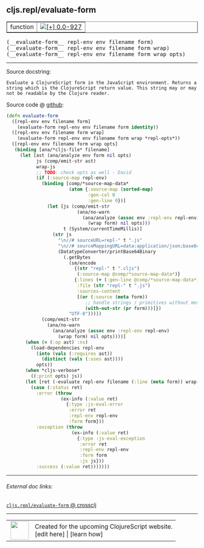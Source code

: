 ## cljs.repl/evaluate-form



 <table border="1">
<tr>
<td>function</td>
<td><a href="https://github.com/cljsinfo/cljs-api-docs/tree/0.0-927"><img valign="middle" alt="[+] 0.0-927" title="Added in 0.0-927" src="https://img.shields.io/badge/+-0.0--927-lightgrey.svg"></a> </td>
</tr>
</table>


 <samp>
(__evaluate-form__ repl-env env filename form)<br>
</samp>
 <samp>
(__evaluate-form__ repl-env env filename form wrap)<br>
</samp>
 <samp>
(__evaluate-form__ repl-env env filename form wrap opts)<br>
</samp>

---





Source docstring:

```
Evaluate a ClojureScript form in the JavaScript environment. Returns a
string which is the ClojureScript return value. This string may or may
not be readable by the Clojure reader.
```


Source code @ [github](https://github.com/clojure/clojurescript/blob/r3115/src/clj/cljs/repl.clj#L379-L444):

```clj
(defn evaluate-form
  ([repl-env env filename form]
    (evaluate-form repl-env env filename form identity))
  ([repl-env env filename form wrap]
    (evaluate-form repl-env env filename form wrap *repl-opts*))
  ([repl-env env filename form wrap opts]
   (binding [ana/*cljs-file* filename]
     (let [ast (ana/analyze env form nil opts)
           js (comp/emit-str ast)
           wrap-js
           ;; TODO: check opts as well - David
           (if (:source-map repl-env)
             (binding [comp/*source-map-data*
                       (atom {:source-map (sorted-map)
                              :gen-col 0
                              :gen-line 0})]
               (let [js (comp/emit-str
                          (ana/no-warn
                            (ana/analyze (assoc env :repl-env repl-env)
                              (wrap form) nil opts)))
                     t (System/currentTimeMillis)]
                 (str js
                   "\n//# sourceURL=repl-" t ".js"
                   "\n//# sourceMappingURL=data:application/json;base64,"
                   (DatatypeConverter/printBase64Binary
                     (.getBytes
                       (sm/encode
                         {(str "repl-" t ".cljs")
                          (:source-map @comp/*source-map-data*)}
                         {:lines (+ (:gen-line @comp/*source-map-data*) 3)
                          :file (str "repl-" t ".js")
                          :sources-content
                          [(or (:source (meta form))
                             ;; handle strings / primitives without metadata
                             (with-out-str (pr form)))]})
                       "UTF-8")))))
             (comp/emit-str
               (ana/no-warn
                 (ana/analyze (assoc env :repl-env repl-env)
                   (wrap form) nil opts))))]
       (when (= (:op ast) :ns)
         (load-dependencies repl-env
           (into (vals (:requires ast))
             (distinct (vals (:uses ast))))
           opts))
       (when *cljs-verbose*
         ((:print opts) js))
       (let [ret (-evaluate repl-env filename (:line (meta form)) wrap-js)]
         (case (:status ret)
           :error (throw
                    (ex-info (:value ret)
                      {:type :js-eval-error
                       :error ret
                       :repl-env repl-env
                       :form form}))
           :exception (throw
                        (ex-info (:value ret)
                          {:type :js-eval-exception
                           :error ret
                           :repl-env repl-env
                           :form form
                           :js js}))
           :success (:value ret)))))))
```

<!--
Repo - tag - source tree - lines:

 <pre>
clojurescript @ r3115
└── src
    └── clj
        └── cljs
            └── <ins>[repl.clj:379-444](https://github.com/clojure/clojurescript/blob/r3115/src/clj/cljs/repl.clj#L379-L444)</ins>
</pre>

-->

---



###### External doc links:

[`cljs.repl/evaluate-form` @ crossclj](http://crossclj.info/fun/cljs.repl/evaluate-form.html)<br>

---

 <table>
<tr><td>
<img valign="middle" align="right" width="48px" src="http://i.imgur.com/Hi20huC.png">
</td><td>
Created for the upcoming ClojureScript website.<br>
[edit here] | [learn how]
</td></tr></table>

[edit here]:https://github.com/cljsinfo/cljs-api-docs/blob/master/cljsdoc/cljs.repl/evaluate-form.cljsdoc
[learn how]:https://github.com/cljsinfo/cljs-api-docs/wiki/cljsdoc-files

<!--

This information was too distracting to show to readers, but I'll leave it
commented here since it is helpful to:

- pretty-print the data used to generate this document
- and show how to retrieve that data



The API data for this symbol:

```clj
{:ns "cljs.repl",
 :name "evaluate-form",
 :signature ["[repl-env env filename form]"
             "[repl-env env filename form wrap]"
             "[repl-env env filename form wrap opts]"],
 :history [["+" "0.0-927"]],
 :type "function",
 :full-name-encode "cljs.repl/evaluate-form",
 :source {:code "(defn evaluate-form\n  ([repl-env env filename form]\n    (evaluate-form repl-env env filename form identity))\n  ([repl-env env filename form wrap]\n    (evaluate-form repl-env env filename form wrap *repl-opts*))\n  ([repl-env env filename form wrap opts]\n   (binding [ana/*cljs-file* filename]\n     (let [ast (ana/analyze env form nil opts)\n           js (comp/emit-str ast)\n           wrap-js\n           ;; TODO: check opts as well - David\n           (if (:source-map repl-env)\n             (binding [comp/*source-map-data*\n                       (atom {:source-map (sorted-map)\n                              :gen-col 0\n                              :gen-line 0})]\n               (let [js (comp/emit-str\n                          (ana/no-warn\n                            (ana/analyze (assoc env :repl-env repl-env)\n                              (wrap form) nil opts)))\n                     t (System/currentTimeMillis)]\n                 (str js\n                   \"\\n//# sourceURL=repl-\" t \".js\"\n                   \"\\n//# sourceMappingURL=data:application/json;base64,\"\n                   (DatatypeConverter/printBase64Binary\n                     (.getBytes\n                       (sm/encode\n                         {(str \"repl-\" t \".cljs\")\n                          (:source-map @comp/*source-map-data*)}\n                         {:lines (+ (:gen-line @comp/*source-map-data*) 3)\n                          :file (str \"repl-\" t \".js\")\n                          :sources-content\n                          [(or (:source (meta form))\n                             ;; handle strings / primitives without metadata\n                             (with-out-str (pr form)))]})\n                       \"UTF-8\")))))\n             (comp/emit-str\n               (ana/no-warn\n                 (ana/analyze (assoc env :repl-env repl-env)\n                   (wrap form) nil opts))))]\n       (when (= (:op ast) :ns)\n         (load-dependencies repl-env\n           (into (vals (:requires ast))\n             (distinct (vals (:uses ast))))\n           opts))\n       (when *cljs-verbose*\n         ((:print opts) js))\n       (let [ret (-evaluate repl-env filename (:line (meta form)) wrap-js)]\n         (case (:status ret)\n           :error (throw\n                    (ex-info (:value ret)\n                      {:type :js-eval-error\n                       :error ret\n                       :repl-env repl-env\n                       :form form}))\n           :exception (throw\n                        (ex-info (:value ret)\n                          {:type :js-eval-exception\n                           :error ret\n                           :repl-env repl-env\n                           :form form\n                           :js js}))\n           :success (:value ret)))))))",
          :title "Source code",
          :repo "clojurescript",
          :tag "r3115",
          :filename "src/clj/cljs/repl.clj",
          :lines [379 444]},
 :full-name "cljs.repl/evaluate-form",
 :docstring "Evaluate a ClojureScript form in the JavaScript environment. Returns a\nstring which is the ClojureScript return value. This string may or may\nnot be readable by the Clojure reader."}

```

Retrieve the API data for this symbol:

```clj
;; from Clojure REPL
(require '[clojure.edn :as edn])
(-> (slurp "https://raw.githubusercontent.com/cljsinfo/cljs-api-docs/catalog/cljs-api.edn")
    (edn/read-string)
    (get-in [:symbols "cljs.repl/evaluate-form"]))
```

-->
